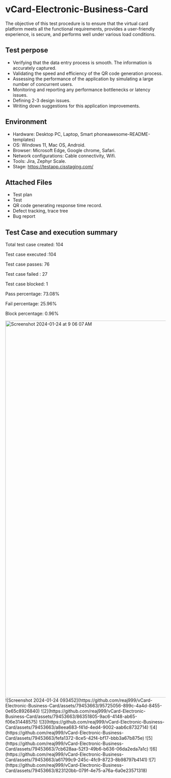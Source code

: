 
# vCard-Electronic-Business-Card

The objective of this test procedure is to ensure that the virtual card platform meets all the functional requirements, provides a user-friendly experience, is secure, and performs well under various load conditions.



## Test perpose

 - Verifying that the data entry process is smooth.
 The information is accurately captured.
 - Validating the speed and efficiency of the QR code generation process.
 - Assessing the performance of the application by simulating a large number of concurrent users.
  - Monitoring and reporting any performance bottlenecks or latency issues.
 - Defining 2-3 design issues.
 - Writing down suggestions for this application improvements.


## Environment


 - Hardware: Desktop PC, Laptop, Smart phoneawesome-README-templates)
 - OS: Windows 11, Mac OS, Android.
 - Browser: Microsoft Edge, Google chrome, Safari.
 - Network configurations: Cable connectivity, Wifi.
- Tools: Jira, Zephyr Scale.
- Stage: https://testapp.cisstaging.com/
 



## Attached Files

 - Test plan
 - Test 
 - QR code generating response time record.
 - Defect tracking, trace tree
 - Bug report



## Test Case and execution summary

Total test case created: 104

Test case executed :104

Test case passes: 76

Test case failed : 27

Test case blocked: 1

Pass percentage: 73.08%

Fail percentage: 25.96%

Block percentage: 0.96%

<img width="1185" alt="Screenshot 2024-01-24 at 9 06 07 AM" src="https://github.com/reaj999/vCard-Electronic-Business-Card/assets/79453663/03d97c67-2576-44ef-8694-cfde7b0b83a3">
![Screenshot 2024-01-24 093452](https://github.com/reaj999/vCard-Electronic-Business-Card/assets/79453663/95725056-899c-4a4d-8455-0e65c8926840)
![2](https://github.com/reaj999/vCard-Electronic-Business-Card/assets/79453663/86351805-9ac6-4148-ab65-f06e31448575)
![3](https://github.com/reaj999/vCard-Electronic-Business-Card/assets/79453663/a8eea683-f41d-4ed4-9002-aab6c8732714)
![4](https://github.com/reaj999/vCard-Electronic-Business-Card/assets/79453663/fefa1372-8ce5-42f4-bf17-bbb3a67b875e)
![5](https://github.com/reaj999/vCard-Electronic-Business-Card/assets/79453663/7cb628aa-52f3-49b6-b636-06da2eda7a1c)
![6](https://github.com/reaj999/vCard-Electronic-Business-Card/assets/79453663/a61799c9-245c-4fc9-8723-8b98797b4141)
![7](https://github.com/reaj999/vCard-Electronic-Business-Card/assets/79453663/823120bb-079f-4e75-a76a-6a0e23571318)
